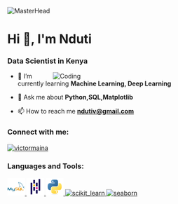 ![MasterHead](https://diceanalytics.pk/wp-content/uploads/2019/04/1450.jpg)
<h1 align="left">Hi 👋, I'm Nduti</h1>
<h3 align="left">Data Scientist in Kenya</h3>

<img align="right" alt="Coding" width="400" src="https://www.chitkarauniversity.edu.in/wp-content/uploads/2021/07/data-science-Specialisation-Image.jpg">

- 🌱 I’m currently learning **Machine Learning, Deep Learning**

- 💬 Ask me about **Python,SQL,Matplotlib**

- 📫 How to reach me **ndutiv@gmail.com**

<h3 align="left">Connect with me:</h3>
<p align="left">
<a href="www.linkedin.com/in/victor-n-507ab6215" target="blank"><img align="center" src="https://raw.githubusercontent.com/rahuldkjain/github-profile-readme-generator/master/src/images/icons/Social/linked-in-alt.svg" alt="victormaina" height="30" width="40" /></a>
</p>

<h3 align="left">Languages and Tools:</h3>
<p align="left"> <a href="https://www.mysql.com/" target="_blank" rel="noreferrer"> <img src="https://raw.githubusercontent.com/devicons/devicon/master/icons/mysql/mysql-original-wordmark.svg" alt="mysql" width="40" height="40"/> </a> <a href="https://pandas.pydata.org/" target="_blank" rel="noreferrer"> <img src="https://raw.githubusercontent.com/devicons/devicon/2ae2a900d2f041da66e950e4d48052658d850630/icons/pandas/pandas-original.svg" alt="pandas" width="40" height="40"/> </a> <a href="https://www.python.org" target="_blank" rel="noreferrer"> <img src="https://raw.githubusercontent.com/devicons/devicon/master/icons/python/python-original.svg" alt="python" width="40" height="40"/> </a> <a href="https://scikit-learn.org/" target="_blank" rel="noreferrer"> <img src="https://upload.wikimedia.org/wikipedia/commons/0/05/Scikit_learn_logo_small.svg" alt="scikit_learn" width="40" height="40"/> </a> <a href="https://seaborn.pydata.org/" target="_blank" rel="noreferrer"> <img src="https://seaborn.pydata.org/_images/logo-mark-lightbg.svg" alt="seaborn" width="40" height="40"/> </a> </p>
